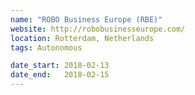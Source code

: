 ```yaml
---
name: "ROBO Business Europe (RBE)"
website: http://robobusinesseurope.com/
location: Rotterdam, Netherlands
tags: Autonomous

date_start: 2018-02-13
date_end:   2018-02-15
---
```

